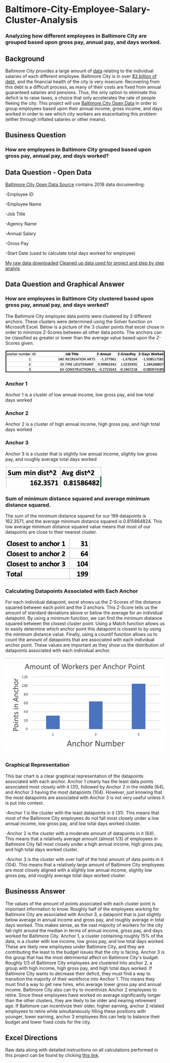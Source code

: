 # Baltimore-City-Employee-Salary-Cluster-Analysis
### Analyzing how different employees in Baltimore City are grouped based upon gross pay, annual pay, and days worked.

## Background
Baltimore City provides a large amount of [data](https://data.baltimorecity.gov/City-Government/Baltimore-City-Employees-Salaries/w28m-utix) relating to the individual salaries of each different employee. Baltimore City is in over [$3 billion of debt](https://www.mdpolicy.org/policyblog/detail/baltimores-economy-principles-for-recovery#:~:text=Baltimore%20was%2C%20of%20course%2C%20already,in%20terms%20of%20financial%20health.), and the financial health of the city is very insecure.  Recovering from this debt is a difficult process, as many of their costs are fixed from annual guaranteed salaries and pensions.  Thus, the only option to eliminate this deficit is to raise taxes, a choice that only accelerates the rate of people fleeing the city. This project will use [Baltimore City Open Data](https://data.baltimorecity.gov/City-Government/Baltimore-City-Employees-Salaries/w28m-utix) in order to group employees based upon their annual income, gross income, and days worked in order to see which city workers are exacerbating this problem (either through inflated salaries or other means).

## Business Question
### How are employees in Baltimore City grouped based upon gross pay, annual pay, and days worked?

## Data Question - Open Data
[Baltimore City Open Data Source](https://data.baltimorecity.gov/City-Government/Baltimore-City-Employees-Salaries/w28m-utix) contains 2018 data documenting:

-Employee ID

-Employee Name

-Job Title

-Agency Name

-Annual Salary

-Gross Pay

-Start Date (used to calculate total days worked for employee)

[My raw data downloaded](https://github.com/AdamShmanske/Baltimore-City-Employee-Salary-Cluster-Analysis/blob/main/Raw%20Data:Excel%20Directions%20MiniProject%233%20-%20Adam%20Shmanske.xls)
[Cleaned up data used for project and step by step analyis](https://github.com/AdamShmanske/Baltimore-City-Employee-Salary-Cluster-Analysis/blob/main/Miniproeject%233AdamShmanske.xlsx)


## Data Question and Graphical Answer
### How are employees in Baltimore City clustered based upon gross pay, annual pay, and days worked?

The Baltimore City employee data points were clustered by 3 different anchors.  These clusters were determined using the Solver function on Microsoft Excel.  Below is a picture of the 3 cluster points that excel chose in order to minimize Z-Scores between all other data points.  The anchors can be classified as greater or lower than the average value based upon the Z-Scores given. 

![alt text](https://github.com/AdamShmanske/Baltimore-City-Employee-Salary-Cluster-Analysis/blob/main/Screen%20Shot%202020-10-20%20at%201.50.14%20PM.png)

### Anchor 1
Anchor 1 is a cluster of low annual income, low gross pay, and low total days worked
### Anchor 2
Anchor 2 is a cluster of high annual income, high gross pay, and high total days worked
### Anchor 3
Anchor 3 is a cluster that is slightly low annual income, slightly low gross pay, and roughly average total days worked

![alt text](https://github.com/AdamShmanske/Baltimore-City-Employee-Salary-Cluster-Analysis/blob/main/Screen%20Shot%202020-10-20%20at%202.13.42%20PM.png)

### Sum of minimum distance squared and average minimum distance squared.
The sum of the minimum distance squared for our 199 datapoints is 162.3571, and the average minimum distance squared is 0.815864824.  This low average minimum distance squared value means that most of our datapoints are close to their nearest cluster.

![alt text](https://github.com/AdamShmanske/Baltimore-City-Employee-Salary-Cluster-Analysis/blob/main/Screen%20Shot%202020-10-20%20at%201.50.57%20PM.png)

### Calculating Datapoints Associated with Each Anchor
For each individual datapoint, excel shows us the Z-Scores of the distance squared between each point and the 3 anchors.  This Z-Score tells us the amount of standard deviations above or below the average for an individual datapoint.  By using a minimum function, we can find the minimum distance squared between the closest cluster point.  Using a Match function allows us to easily determine which anchor point this datapoint is closest to by using the minimum distance value.  Finally, using a countif function allows us to count the amount of datapoints that are associated with each individual anchor point.  These values are important as they show us the distribution of datapoints associated with each individual anchor.   

![alt text](https://github.com/AdamShmanske/Baltimore-City-Employee-Salary-Cluster-Analysis/blob/main/Screen%20Shot%202020-10-20%20at%202.08.32%20PM.png)

### Graphical Representation
This bar chart is a clear graphical representation of the datapoints associated with each anchor.  Anchor 1 clearly has the least data points associated most closely with it (31), followed by Anchor 2 in the middle (64), and Anchor 3 having the most datapoints (104).  However, just knowing that the most datapoints are associated with Anchor 3 is not very useful unless it is put into context. 

-Anchor 1 is the cluster with the least datapoints in it (31).  This means that most of the Baltimore City employees do not fall most closely under a low annual income, low gross pay, and low total days worked cluster.

-Anchor 2 is the cluster with a moderate amount of datapoints in it (64).  This means that a relatively average amount (almost 1/3) of employees in Baltimore City fall most closely under a high annual income, high gross pay, and high total days worked cluster.

-Anchor 3 is the cluster with over half of the total amount of data points in it (104). This means that a relatively large amount of Baltimore City employees are most closely aligned with a slightly low annual income, slightly low gross pay, and roughly average total days worked cluster.

## Businesss Answer

The values of the amount of points associated with each cluster point is important information to know.  Roughly half of the employees working for Baltimore City are associated with Anchor 3, a datapoint that is just slightly below average in annual income and gross pay, and roughly average in total days worked.  This makes sense, as the vast majority of workers for the city fall right around the median in terms of annual income, gross pay, and days worked for Baltimore City.  Anchor 1, a cluster containing roughly 15% of the data, is a cluster with low income, low gross pay, and low total days worked.  These are likely new employees under Baltimore City, and they are contributing the least to the budget issues that the city is facing.  Anchor 3 is the group that has the most detrimental affect on Baltimore City's budget. Roughly 1/3 of Baltimore City employees are clustered into anchor 2, a group with high income, high gross pay, and high total days worked.  If Baltimore City wants to decrease their deficit, they must find a way to transition the majority of their workforce into Anchor 1.  This means they must find a way to get new hires, who average lower gross pay and annual income.  Baltimore City also can try to incentivize Anchor 2 employees to retire.  Since these employees have worked on average significantly longer than the other clusters, they are likely to be older and nearing retirement age.  If Baltimore can incentivize their older, higher earning, anchor 2 related employees to retire while simultaneously filling these positions with younger, lower earning, anchor 3 employees this can help to balance their budget and lower fixed costs for the city.


## Excel Directions
Raw data along with detailed instructions on all calculations performed in this project can be found by clicking [this link](https://github.com/AdamShmanske/Baltimore-City-Employee-Salary-Cluster-Analysis/blob/main/Raw%20Data:Excel%20Directions%20MiniProject%233%20-%20Adam%20Shmanske.xls).
